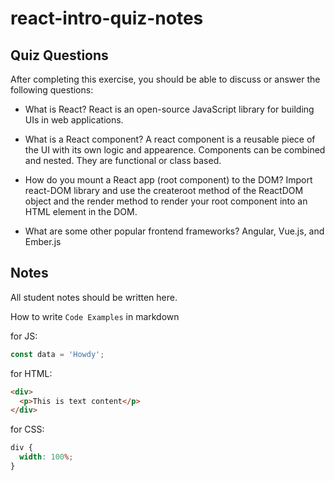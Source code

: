 # react-intro-quiz-notes

## Quiz Questions

After completing this exercise, you should be able to discuss or answer the following questions:

- What is React?
  React is an open-source JavaScript library for building UIs in web applications.

- What is a React component?
  A react component is a reusable piece of the UI with its own logic and appearence. Components can be combined and nested. They are functional or class based.

- How do you mount a React app (root component) to the DOM?
  Import react-DOM library and use the createroot method of the ReactDOM object and the render method to render your root component into an HTML element in the DOM.
- What are some other popular frontend frameworks?
  Angular, Vue.js, and Ember.js

## Notes

All student notes should be written here.

How to write `Code Examples` in markdown

for JS:

```javascript
const data = 'Howdy';
```

for HTML:

```html
<div>
  <p>This is text content</p>
</div>
```

for CSS:

```css
div {
  width: 100%;
}
```
